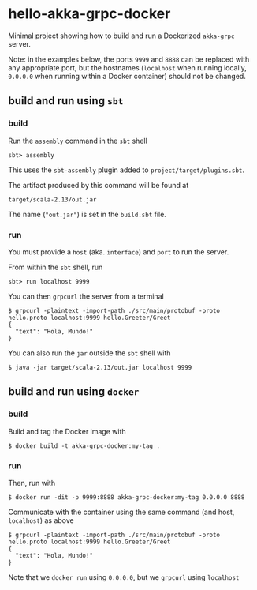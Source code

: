 # hello-akka-grpc-docker

Minimal project showing how to build and run a Dockerized `akka-grpc` server.

Note: in the examples below, the ports `9999` and `8888` can be replaced with any appropriate port, but the hostnames (`localhost` when running locally, `0.0.0.0` when running within a Docker container) should not be changed.

## build and run using `sbt`

### build

Run the `assembly` command in the `sbt` shell

`sbt> assembly`

This uses the `sbt-assembly` plugin added to `project/target/plugins.sbt`.

The artifact produced by this command will be found at

`target/scala-2.13/out.jar`

The name (`"out.jar"`) is set in the `build.sbt` file.

### run

You must provide a `host` (aka. `interface`) and `port` to run the server.

From within the `sbt` shell, run

`sbt> run localhost 9999`

You can then `grpcurl` the server from a terminal

```shell
$ grpcurl -plaintext -import-path ./src/main/protobuf -proto hello.proto localhost:9999 hello.Greeter/Greet
{
  "text": "Hola, Mundo!"
}
```

You can also run the `jar` outside the `sbt` shell with

`$ java -jar target/scala-2.13/out.jar localhost 9999`

## build and run using `docker`

### build

Build and tag the Docker image with

`$ docker build -t akka-grpc-docker:my-tag .`

### run

Then, run with

`$ docker run -dit -p 9999:8888 akka-grpc-docker:my-tag 0.0.0.0 8888`

Communicate with the container using the same command (and host, `localhost`) as above

```shell
$ grpcurl -plaintext -import-path ./src/main/protobuf -proto hello.proto localhost:9999 hello.Greeter/Greet
{
  "text": "Hola, Mundo!"
}
```

Note that we `docker run` using `0.0.0.0`, but we `grpcurl` using `localhost`